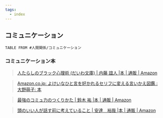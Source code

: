 ```yaml
---
tags:
  - index
---
```

## コミュニケーション

```dataview
TABLE FROM #人間関係/コミュニケーション 
```

### コミュニケーション本
>[人たらしのブラック心理術 (だいわ文庫) | 内藤 誼人 |本 | 通販 | Amazon](https://www.amazon.co.jp/%E4%BA%BA%E3%81%9F%E3%82%89%E3%81%97%E3%81%AE%E3%83%96%E3%83%A9%E3%83%83%E3%82%AF%E5%BF%83%E7%90%86%E8%A1%93-%E3%81%A0%E3%81%84%E3%82%8F%E6%96%87%E5%BA%AB-%E5%86%85%E8%97%A4-%E8%AA%BC%E4%BA%BA/dp/447930195X?asin=447930195X&revisionId=&format=4&depth=1)

>[Amazon.co.jp: よけいなひと言を好かれるセリフに変える言いかえ図鑑 : 大野萌子: 本](https://www.amazon.co.jp/%E3%82%88%E3%81%91%E3%81%84%E3%81%AA%E3%81%B2%E3%81%A8%E8%A8%80%E3%82%92%E5%A5%BD%E3%81%8B%E3%82%8C%E3%82%8B%E3%82%BB%E3%83%AA%E3%83%95%E3%81%AB%E5%A4%89%E3%81%88%E3%82%8B%E8%A8%80%E3%81%84%E3%81%8B%E3%81%88%E5%9B%B3%E9%91%91-%E5%A4%A7%E9%87%8E%E8%90%8C%E5%AD%90/dp/4763138014)


>[最強のコミュ力のつくりかた | 鈴木 祐 |本 | 通販 | Amazon](https://www.amazon.co.jp/dp/4594094279?tag=maftracking142669-22&linkCode=ure&creative=6339)

>[頭のいい人が話す前に考えていること | 安達　裕哉 |本 | 通販 | Amazon](https://www.amazon.co.jp/%E9%A0%AD%E3%81%AE%E3%81%84%E3%81%84%E4%BA%BA%E3%81%8C%E8%A9%B1%E3%81%99%E5%89%8D%E3%81%AB%E8%80%83%E3%81%88%E3%81%A6%E3%81%84%E3%82%8B%E3%81%93%E3%81%A8-%E5%AE%89%E9%81%94-%E8%A3%95%E5%93%89/dp/4478116695?psc=1&linkCode=sl1&tag=kaz101-22&linkId=55a8910bcc7d86f72a59254c670d5959&language=ja_JP&ref_=as_li_ss_tl)


